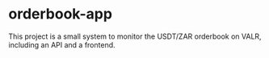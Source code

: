 # orderbook-app
This project is a small system to monitor the USDT/ZAR orderbook on VALR, including an API and a frontend.
